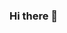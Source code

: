 ### Hi there 👋

<!--
**mirsahib/mirsahib** is a ✨ _special_ ✨ repository because its `README.md` (this file) appears on your GitHub profile.

Here are some ideas to get you started:

[[Mir Sahib StackOverflow](https://github-readme-stackoverflow.vercel.app/?userID=2432289)](https://stackoverflow.com/users/2432289/mirsahib)


- 🔭 I’m currently working on ...
- 🌱 I’m currently learning ...
- 👯 I’m looking to collaborate on ...
- 🤔 I’m looking for help with ...
- 💬 Ask me about ...
- 📫 How to reach me: ...
- 😄 Pronouns: ...
- ⚡ Fun fact: ...
-->
